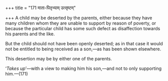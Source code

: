 +++
title = "171 माता-पितृभ्याम् उत्सृष्टम्"

+++
A child may be deserted by the parents, either because they have many
children whom they are unable to support by reason of poverty, or
because the particular child has some such defect as disaffection
towards his parents and the like.

But the child should not have been openly deserted; as in that case it
would not be entitled to being received as a son,—as has been shown
elsewhere.

This desertion may be by either one of the parents.

‘*Takes up*’—with a view to making him his son,—and not to only
supporting him.—(171)


